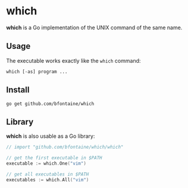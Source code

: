 # which

**which** is a Go implementation of the UNIX command of the same name.

## Usage

The executable works exactly like the `which` command:

    which [-as] program ...

## Install

    go get github.com/bfontaine/which

## Library

**which** is also usable as a Go library:

```go
// import "github.com/bfontaine/which/which"

// get the first executable in $PATH
executable := which.One("vim")

// get all executables in $PATH
executables := which.All("vim")
```
